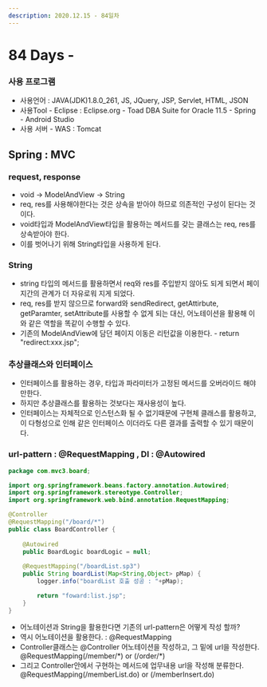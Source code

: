 ```yaml
---
description: 2020.12.15 - 84일차
---
```


# 84 Days -

### 사용 프로그램

* 사용언어 : JAVA\(JDK\)1.8.0\_261, JS, JQuery, JSP, Servlet, HTML, JSON
* 사용Tool  - Eclipse : Eclipse.org - Toad DBA Suite for Oracle 11.5 - Spring - Android Studio
* 사용 서버 - WAS : Tomcat

## Spring : MVC

### request, response

* void -&gt; ModelAndView -&gt; String
* req, res를 사용해야한다는 것은 상속을 받아야 하므로 의존적인 구성이 된다는 것이다.
* void타입과 ModelAndView타입을 활용하는 메서드를 갖는 클래스는 req, res를 상속받아야 한다.
* 이를 벗어나기 위해 String타입을 사용하게 된다.

### String

* string 타입의 메서드를 활용하면서 req와 res를 주입받지 않아도 되게 되면서 페이지간의 관계가 더 자유로워 지게 되었다.
* req, res를 받지 않으므로 forward와 sendRedirect, getAttirbute, getParamter, setAttribute를 사용할 수 없게 되는 대신, 어노테이션을 활용해 이와 같은 역할을 똑같이 수행할 수 있다.
* 기존의 ModelAndView에 담던 페이지 이동은 리턴값을 이용한다. - return "redirect:xxx.jsp";

### 추상클래스와 인터페이스

* 인터페이스를 활용하는 경우, 타입과 파라미터가 고정된 메서드를 오버라이드 해야만한다.
* 하지만 추상클래스를 활용하는 것보다는 재사용성이 높다.
* 인터페이스는 자체적으로 인스턴스화 될 수 없기때문에 구현체 클래스를 활용하고, 이 다형성으로 인해 같은 인터페이스 이더라도 다른 결과를 출력할 수 있기 때문이다.

### url-pattern : @RequestMapping , DI : @Autowired

```java
package com.mvc3.board;

import org.springframework.beans.factory.annotation.Autowired;
import org.springframework.stereotype.Controller;
import org.springframework.web.bind.annotation.RequestMapping;

@Controller
@RequestMapping("/board/*")
public class BoardController {	
	
	@Autowired
	public BoardLogic boardLogic = null;
	
	@RequestMapping("/boardList.sp3")
	public String boardList(Map<String,Object> pMap) {
		logger.info("boardList 호출 성공 : "+pMap);

		return "foward:list.jsp";
	}
}
```

* 어노테이션과 String을 활용한다면 기존의 url-pattern은 어떻게 작성 할까?
* 역시 어노테이션을 활용한다. : @RequestMapping
* Controller클래스는 @Controller 어노테이션을 작성하고, 그 밑에 url을 작성한다. @RequestMapping\(/member/\*\) or \(/order/\*\)
* 그리고 Controller안에서 구현하는 메서드에 업무내용 url을 작성해 분류한다. @RequestMapping\(/memberList.do\) or \(/memberInsert.do\)

